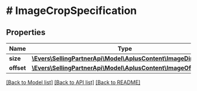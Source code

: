 # # ImageCropSpecification

## Properties

Name | Type | Description | Notes
------------ | ------------- | ------------- | -------------
**size** | [**\Evers\SellingPartnerApi\Model\AplusContent\ImageDimensions**](ImageDimensions.md) |  |
**offset** | [**\Evers\SellingPartnerApi\Model\AplusContent\ImageOffsets**](ImageOffsets.md) |  | [optional]

[[Back to Model list]](../../README.md#models) [[Back to API list]](../../README.md#endpoints) [[Back to README]](../../README.md)

